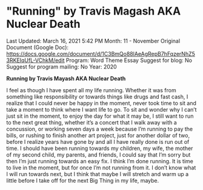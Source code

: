 # "Running" by Travis Magash AKA Nuclear Death

Last Updated: March 16, 2021 5:42 PM
Month: 11 - November
Original Document (Google Doc): https://docs.google.com/document/d/1C3BmQo88lAeAgRepB7hFqzerNhZ53RKEIqUfL-VChkM/edit
Program: Word Theme Essay
Suggest for blog: No
Suggest for program mailing: No
Year: 2020

**Running by Travis Mayash AKA Nuclear Death**

I feel as though I have spent all my life running. Whether it was from something like responsibility or towards things like drugs and fast cash, I realize that I could never be happy in the moment, never took time to sit and take a moment to think where I want life to go. To sit and wonder why I can’t just sit in the moment, to enjoy the day for what it may be, I still want to run to the next great thing, whether it’s a concert that I walk away with a concussion, or working seven days a week because I’m running to pay the bills, or rushing to finish another art project, just for another dollar of two, before I realize years have gone by and all I have really done is run out of time. I should have been running towards my children, my wife, the mother of my second child, my parents, and friends, I could say that I’m sorry but then I’m just running towards an easy fix. I think I’m done running. It is time to live in the moment, but for once I’m not running from it. I don’t know what I will run towards next, but I think that maybe I will stretch and warm up a little before I take off for the next Big Thing in my life, maybe.